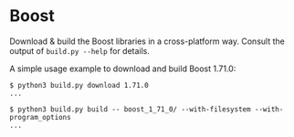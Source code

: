 Boost
=====

Download & build the Boost libraries in a cross-platform way.
Consult the output of `build.py --help` for details.

A simple usage example to download and build Boost 1.71.0:

    $ python3 build.py download 1.71.0
    ...

    $ python3 build.py build -- boost_1_71_0/ --with-filesystem --with-program_options
    ...
